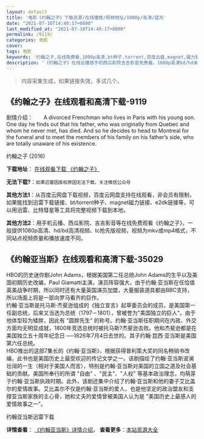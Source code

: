 ```yaml
---
layout: default
title: '电影《约翰之子》下载资源/在线播放/视频地址/1080p/高清/蓝光'
date: "2021-07-10T14:40:17+0800"
last_modified_at: "2021-07-10T14:40:17+0800"
permalink: /9119/
categories: 电影
cover:
tags: 电影
keywords: '约翰之子,在线免费看,1080p高清,bt种子,torrent,百度云盘,magnet,磁力链,迅雷下载资源'
description: '《约翰之子》在线云播放手机西瓜影院吉吉影音免费看，1080p高清bd/hd未删减完整版和tc抢先枪版，mkv/mp4格式，附带bt/torrent种子、magnet/磁力链、百度云盘、网盘资源迅雷下载链接'
---
```


>内容采集生成，如果链接失效，多试几个。


## 《约翰之子》在线观看和高清下载-9119

剧情介绍：　　A divorced Frenchman who lives in Paris with his young son. One day he finds out that his father, who was originally from Quebec and whom he never met, has died. And so he decides to head to Montreal for the funeral and to meet the members of his family on his father’s side, who are totally unaware of his existence.


约翰之子 (2016)

**下载地址**： [在线观看下载 《约翰之子》](https://www.btbtdy.me/btdy/dy9936.html) 


**无法下载?**：`如果迅雷因版权原因无法下载，关注微信公众号 `

**其他方法1**：从百度云网盘下载视频，百度云网盘支持在线观看，非会员有限制，如果能找到迅雷下载链接、bt/torrent种子、magnet磁力链接、e2dk链接等，可以用迅雷、比特彗星等工具将完整视频下载到本地。

**其他方法2**：用手机云播、西瓜影院、吉吉影音等在线免费观看《约翰之子》，一般提供1080p高清、hd/bd高清视频、tc抢先版视频，视频为mkv或mp4格式，不同站点视频质量和播放速度不同。


## 《约翰亚当斯》在线观看和高清下载-35029

HBO的历史迷你剧John Adams，根据美国第二任总统John Adams的生平以及美国初期历史改编，Paul Giamatti主演，演员阵容强大，由于约翰·亚当斯在任恰值英美战争时期，所以同时还有大量英国演员加盟，大量服装道具都由BBC支持，所以场面上将是一部向罗马看齐的巨作。<br /> 约翰·亚当斯是托马斯&middot;杰斐逊组成的《独立宣言》起草委员会的成员，是美国第一任副总统，后来又当选为总统（1797－1801），曾被誉为"美国独立的巨人"。由于他体型较为矮胖，因此有 "圆胖先生" 的称号。约翰&middot;亚当斯任职期间在内政、外交方面均无明显成就，1800年竞选总统时被托马斯?杰斐逊击败。他和杰斐逊都是在美国独立五十周年纪念日 ──1826年7月4日去世的。其子约翰&middot;昆西·亚当斯是美国第六任总统。<br /> HBO推出的这部7集长的《约翰&middot;亚当斯》，根据获得普利策大奖的同名畅销书改编，此书也是美国历史上最受欢迎的传记文学之一。该剧描绘了约翰·亚当斯波澜壮阔的一生（相对于美国人而言），特别是约翰&middot;亚当斯对美国的立国之道及社会基础的贡献。美国所奉行的所谓 "自由" 、"民主"、"人权" 等基本政治理念，均萌芽于约翰·亚当斯执政时期。此外，该剧还集中介绍了约翰·亚当斯和他的妻子艾比盖尔的爱情故事。艾比盖尔不仅是约翰·亚当斯的爱人，也是他坚定的政治盟友和支撑亚当斯家族的主心骨，她和丈夫的爱情曾被美国人认为是 "美国历史上最感人的爱情故事之一"。</p>


约翰亚当斯迅雷下载

**详情查看**： [《约翰亚当斯》详情介绍](/movie/35029/)， **查看更多**：[本站资源大全](/movie/t/all/)

